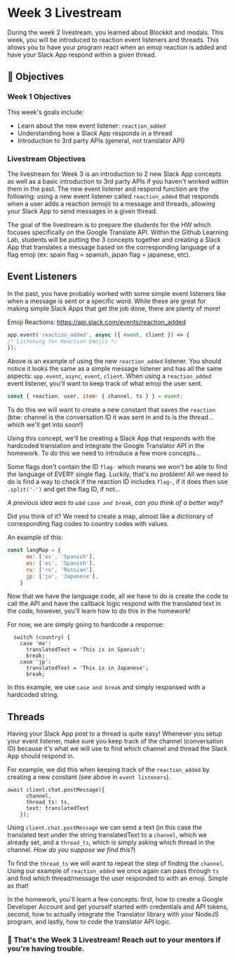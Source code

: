 # Week 3 Livestream

During the week 2 livestream, you learned about Blockkit and modals. This week, you will be introduced to reaction event listeners and threads. This allows you to have your program react when an emoji reaction is added and have your Slack App respond within a given thread.

## 📝 Objectives

### Week 1 Objectives

This week's goals include:

- Learn about the new event listener: `reaction_added`
- Understanding how a Slack App responds in a thread
- Introduction to 3rd party APIs (general, not translator API)

### Livestream Objectives

The livestream for Week 3 is an introduction to 2 new Slack App concepts as well as a basic introduction to 3rd party APIs if you haven't worked within them in the past. The new event listener and respond function are the following: using a new event listener called `reaction_added` that responds when a user adds a reaction (emoji) to a message and threads, allowing your Slack App to send messages in a given thread.

The goal of the livestream is to prepare the students for the HW which focuses specifically on the Google Translate API. Within the Github Learning Lab, students will be putting the 3 concepts together and creating a Slack App that translates a message based on the corresponding language of a flag emoji (ex: spain flag = spanish, japan flag = japanese, etc).

## Event Listeners

In the past, you have probably worked with some simple event listeners like when a message is sent or a specific word. While these are great for making simple Slack Apps that get the job done, there are plenty of more!

Emoji Reactions: https://api.slack.com/events/reaction_added
 ```javascript 
 app.event('reaction_added', async ({ event, client }) => {
 /* Listening for Reaction Emojis */
 });

```

Above is an example of using the new `reaction_added` listener. You should notice it looks the same as a simple message listener and has all the same aspects: `app.event`, `async`, `event`, `client`. When using a `reaction_added` event listener, you'll want to keep track of what emoji the user sent.

```javascript
const { reaction, user, item: { channel, ts } } = event;
```
To do this we will want to create a new constant that saves the `reaction` (btw: channel is the conversation ID it was sent in and ts is the thread... which we'll get into soon!)

Using this concept, we'll be creating a Slack App that responds with the hardcoded translation and integrate the Google Translator API in the homework. To do this we need to introduce a few more concepts...

Some flags don't contain the ID `flag-` which means we won't be able to find the language of EVERY single flag. Luckily, that's no problem! All we need to do is find a way to check if the reaction ID includes `flag-`, if it does then use `.split('-')` and get the flag ID, if not...

*A previous idea was to use `case and break`, can you think of a better way?*

Did you think of it? We need to create a map, almost like a dictionary of corresponding flag codes to country codes with values. 

An example of this:
```javascript
const langMap = {
      mx: ['es', 'Spanish'],
      es: ['es', 'Spanish'],
      ru: ['ru', 'Russian'],
      jp: ['ja', 'Japanese'],
    }
```
Now that we have the language code, all we have to do is create the code to call the API and have the callback logic respond with the translated text in the code, however, you'll learn how to do this in the homework!

For now, we are simply going to hardcode a response:

```
  switch (country) {
    case 'mx':
      translatedText = 'This is in Spanish';
      break;
    case 'jp':
      translatedText = 'This is in Japanese';
      break;
```
In this example, we use `case and break` and simply responsed with a hardcoded string.

## Threads

Having your Slack App post to a thread is quite easy! Whenever you setup your event listener, make sure you keep track of the channel (conversation ID) because it's what we will use to find which channel and thread the Slack App should respond in.

For example, we did this when keeping track of the `reaction_added` by creating a new constant (see above in `event listeners`).
```
await client.chat.postMessage({
      channel,
      thread_ts: ts,
      text: translatedText
    });
```
Using `client.chat.postMessage` we can send a text (in this case the translated text under the string translatedText to a `channel`, which we already set, and a `thread_ts`, which is simply asking which thread in the channel. *How do you suppose we find this?*)

To find the `thread_ts` we will want to repeat the step of finding the `channel`. Using our example of `reaction_added` we once again can pass through `ts` and find which thread/message the user responded to with an emoji. Simple as that!

In the homework, you'll learn a few concepts: first, how to create a Google Developer Account and get yourself started with credentials and API tokens, second, how to actually integrate the Translator library with your NodeJS program, and lastly, how to code the translator API logic.


### 🎉 That's the Week 3 Livestream! Reach out to your mentors if you're having trouble.






